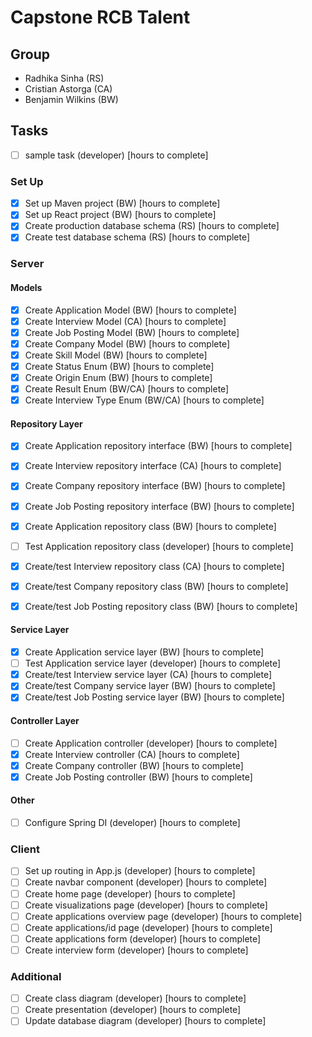 # Capstone RCB Talent

## Group 

- Radhika Sinha (RS)
- Cristian Astorga (CA)
- Benjamin Wilkins (BW)

## Tasks

* [ ] sample task (developer) [hours to complete]

### Set Up

* [x] Set up Maven project (BW) [hours to complete]
* [x] Set up React project (BW) [hours to complete]
* [x] Create production database schema (RS) [hours to complete]
* [x] Create test database schema (RS) [hours to complete]

### Server

#### Models

* [x] Create Application Model (BW) [hours to complete]
* [x] Create Interview Model (CA) [hours to complete]
* [x] Create Job Posting Model (BW) [hours to complete]
* [x] Create Company Model (BW) [hours to complete]
* [x] Create Skill Model (BW) [hours to complete]
* [x] Create Status Enum (BW) [hours to complete]
* [x] Create Origin Enum (BW) [hours to complete]
* [x] Create Result Enum (BW/CA) [hours to complete]
* [x] Create Interview Type Enum (BW/CA) [hours to complete]

#### Repository Layer

* [x] Create Application repository interface (BW) [hours to complete]
* [x] Create Interview repository interface (CA) [hours to complete]
* [x] Create Company repository interface (BW) [hours to complete]
* [x] Create Job Posting repository interface (BW) [hours to complete]


* [x] Create Application repository class (BW) [hours to complete]
* [ ] Test Application repository class (developer) [hours to complete]
* [x] Create/test Interview repository class (CA) [hours to complete]
* [x] Create/test Company repository class (BW) [hours to complete]
* [x] Create/test Job Posting repository class (BW) [hours to complete]

#### Service Layer

* [x] Create Application service layer (BW) [hours to complete]
* [ ] Test Application service layer (developer) [hours to complete]
* [x] Create/test Interview service layer (CA) [hours to complete]
* [x] Create/test Company service layer (BW) [hours to complete]
* [x] Create/test Job Posting service layer (BW) [hours to complete]

#### Controller Layer

* [ ] Create Application controller (developer) [hours to complete]
* [x] Create Interview controller (CA) [hours to complete]
* [x] Create Company controller (BW) [hours to complete]
* [x] Create Job Posting controller (BW) [hours to complete]

#### Other

* [ ] Configure Spring DI (developer) [hours to complete]
      
### Client

* [ ] Set up routing in App.js (developer) [hours to complete]
* [ ] Create navbar component (developer) [hours to complete]
* [ ] Create home page (developer) [hours to complete]
* [ ] Create visualizations page (developer) [hours to complete]
* [ ] Create applications overview page (developer) [hours to complete]
* [ ] Create applications/id page (developer) [hours to complete]
* [ ] Create applications form (developer) [hours to complete]
* [ ] Create interview form (developer) [hours to complete]

### Additional

* [ ] Create class diagram (developer) [hours to complete]
* [ ] Create presentation (developer) [hours to complete]
* [ ] Update database diagram (developer) [hours to complete]

